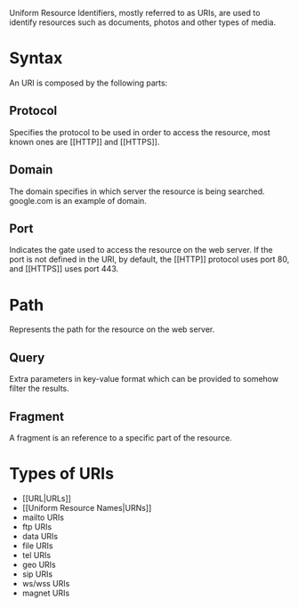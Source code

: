 Uniform Resource Identifiers, mostly referred to as URIs, are used to identify resources such as documents, photos and other types of media.

# Syntax

An URI is composed by the following parts:

## Protocol

Specifies the protocol to be used in order to access the resource, most known ones are [[HTTP]] and [[HTTPS]].

## Domain

The domain specifies in which server the resource is being searched. google.com is an example of domain.

## Port

Indicates the gate used to access the resource on the web server. If the port is not defined in the URI, by default, the [[HTTP]] protocol uses port 80, and [[HTTPS]] uses port 443.

# Path

Represents the path for the resource on the web server.

## Query

Extra parameters in key-value format which can be provided to somehow filter the results.

## Fragment

A fragment is an reference to a specific part of the resource.

# Types of URIs

- [[URL|URLs]]
- [[Uniform Resource Names|URNs]]
- mailto URIs
- ftp URIs
- data URIs
- file URIs
- tel URIs
- geo URIs
- sip URIs
- ws/wss URIs
- magnet URIs